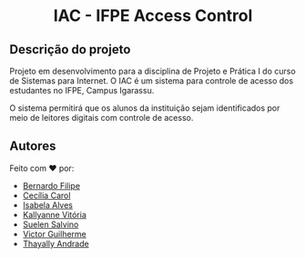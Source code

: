 <h1 align="center">IAC - IFPE Access Control</h1>

## Descrição do projeto
Projeto em desenvolvimento para a disciplina de Projeto e Prática I do curso de Sistemas para Internet. O IAC é um sistema para controle de acesso dos estudantes no IFPE, Campus Igarassu.

O sistema permitirá que os alunos da instituição sejam identificados por meio de leitores digitais com controle de acesso.

## Autores
Feito com :heart: por:

* [Bernardo Filipe](https://github.com/BernardoFOFG)
* [Cecília Carol](https://github.com/CeciliaCarol)
* [Isabela Alves](https://github.com/belinha18)
* [Kallyanne Vitória](https://github.com/KallyVSS) 
* [Suelen Salvino](https://github.com/suelensalvino)
* [Victor Guilherme](https://github.com/Vict0r-Gu1lherme)
* [Thayally Andrade](https://github.com/ThayallyAn)

